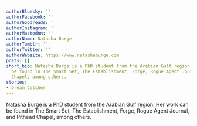 ```yaml
---
authorBluesky: ''
authorFacebook: ''
authorGoodreads: ''
authorInstagram: ''
authorMastodon: ''
authorName: Natasha Burge
authorTumblr: ''
authorTwitter: ''
authorWebsite: https://www.natashaburge.com
posts: []
short_bio: Natasha Burge is a PhD student from the Arabian Gulf region. Her work can
  be found in The Smart Set, The Establishment, Forge, Rogue Agent Journal, and Pithead
  Chapel, among others.
stories:
- Dream Catcher
---
```


Natasha Burge is a PhD student from the Arabian Gulf region. Her work can be found in The Smart Set, The Establishment, Forge, Rogue Agent Journal, and Pithead Chapel, among others.
